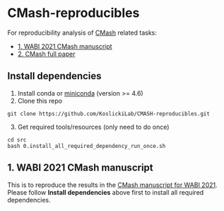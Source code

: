 # CMash-reproducibles
For reproducibility analysis of [CMash](https://github.com/dkoslicki/CMash) related tasks:
- [1. WABI 2021 CMash manuscript](#1_wabi_2021)
- [2. CMash full paper](#2_cmash_full)


## Install dependencies
1. Install conda or [miniconda](https://docs.conda.io/projects/conda/en/latest/user-guide/install/) (version >= 4.6)
2. Clone this repo
```
git clone https://github.com/KoslickiLab/CMASH-reproducibles.git
```
3. Get required tools/resources (only need to do once)
```
cd src
bash 0.install_all_required_dependency_run_once.sh
```


## 1. WABI 2021 CMash manuscript <a name="1_wabi_2021"></a>
This is to reproduce the results in the [CMash manuscript for WABI 2021](https://www.overleaf.com/project/6074afe80ace05a51a7e71e9).
Please follow **Install dependencies** above first to install all required dependencies.





